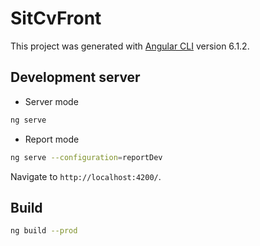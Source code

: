 # SitCvFront

This project was generated with [Angular CLI](https://github.com/angular/angular-cli) version 6.1.2.

## Development server


- Server mode

```sh
ng serve
```

- Report mode

```sh
ng serve --configuration=reportDev
```

Navigate to `http://localhost:4200/`.


## Build

```sh
ng build --prod
```
